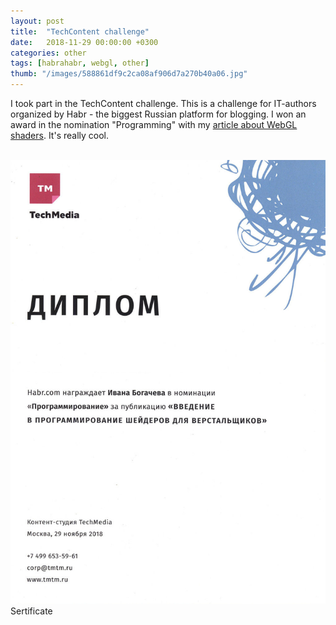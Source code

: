 ```yaml
---
layout: post
title:  "TechContent challenge"
date:   2018-11-29 00:00:00 +0300
categories: other
tags: [habrahabr, webgl, other]
thumb: "/images/588861df9c2ca08af906d7a270b40a06.jpg"
---
```


I took part in the TechContent challenge. This is a challenge for IT-authors organized by Habr - the biggest Russian platform for blogging. I won an award in the nomination "Programming" with my <a href='https://habr.com/post/420847/'>article about WebGL shaders</a>. It's really cool.


<div class='mui-media-view -full-width _separate-1'>
    <img class='mui-image -rounded -js-lazy-load' src='data:image/gif;base64,R0lGODlhAQABAIAAAAAAAP///yH5BAEAAAAALAAAAAABAAEAAAIBRAA7' data-src='/images/b2d9959874a3b104f024c54b77dd92ae.jpg' alt='Sertificate' itemprop='image'>
    <noscript>
        <img class='mui-image -rounded' src='/images/b2d9959874a3b104f024c54b77dd92ae.jpg' alt='Sertificate' itemprop='image'>
    </noscript>
    <div class='description'>Sertificate</div>
</div>

